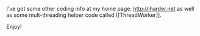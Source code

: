 

I've got some other coding info at my home page: http://iharder.net as well as some mult-threading helper code called [[ThreadWorker]].

Enjoy!